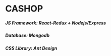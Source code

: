 # CASHOP
##### JS Framework: React-Redux + Nodejs/Express
##### Database: Mongodb
##### CSS Library: Ant Design